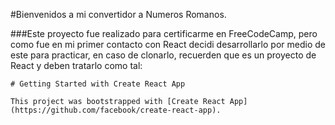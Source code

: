 #Bienvenidos a mi convertidor a Numeros Romanos.

###Este proyecto fue realizado para certificarme en FreeCodeCamp, pero como fue en mi primer contacto con React decidi desarrollarlo por medio de este para practicar, en caso de clonarlo, recuerden que es un proyecto de React y deben tratarlo como tal: 

````
# Getting Started with Create React App

This project was bootstrapped with [Create React App](https://github.com/facebook/create-react-app).

````


